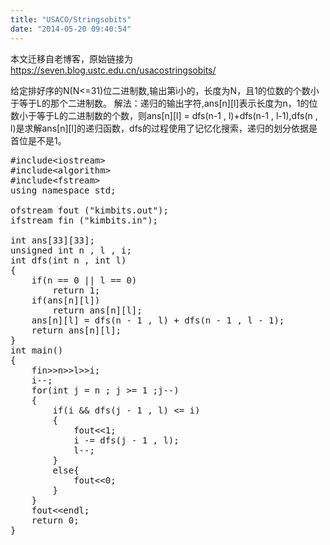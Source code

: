 ```yaml
---
title: "USACO/Stringsobits"
date: "2014-05-20 09:40:54"
---
```


本文迁移自老博客，原始链接为 <https://seven.blog.ustc.edu.cn/usacostringsobits/>

给定排好序的N(N<=31)位二进制数,输出第i小的，长度为N，且1的位数的个数小于等于L的那个二进制数。
解法：递归的输出字符,ans[n][l]表示长度为n，1的位数小于等于L的二进制数的个数，则ans[n][l] = dfs(n-1 , l)+dfs(n-1 , l-1),dfs(n , l)是求解ans[n][l]的递归函数，dfs的过程使用了记忆化搜索，递归的划分依据是首位是不是1。
<pre class = "brush:[cpp]">
#include&lt;iostream&gt;
#include&lt;algorithm&gt;
#include&lt;fstream&gt;
using namespace std;

ofstream fout ("kimbits.out");
ifstream fin ("kimbits.in");

int ans[33][33];
unsigned int n , l , i;
int dfs(int n , int l)
{
    if(n == 0 || l == 0)
        return 1;
    if(ans[n][l])
        return ans[n][l];
    ans[n][l] = dfs(n - 1 , l) + dfs(n - 1 , l - 1);
    return ans[n][l];
}
int main()
{
    fin&gt;&gt;n&gt;&gt;l&gt;&gt;i;
    i--;
    for(int j = n ; j >= 1 ;j--)
    {
        if(i && dfs(j - 1 , l) <= i)
        {
            fout&lt;&lt;1;
            i -= dfs(j - 1 , l);
            l--;
        }
        else{
            fout&lt;&lt;0;
        }
    }
    fout&lt;&lt;endl;
    return 0;
}
</pre>
